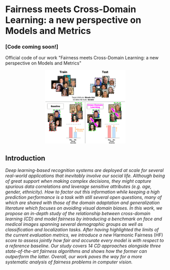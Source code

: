 # Fairness meets Cross-Domain Learning: a new perspective on Models and Metrics
### [Code coming soon!]

Official code of our work "Fairness meets Cross-Domain Learning: a new perspective on Models and Metrics"

<p align="center"><img width="50%" src="./assets/teaser.png"></p>

## Introduction
<i>Deep learning-based recognition systems are deployed at scale for several real-world applications that inevitably involve our social life. Although being of great support when making complex decisions, they might capture spurious data correlations and leverage sensitive attributes (e.g. age, gender, ethnicity). How to factor out this information while keeping a high prediction performance is a task with still several open questions, many of which are shared with those of the domain adaptation and generalization literature which focuses on avoiding visual domain biases. In this work, we propose an in-depth study of the relationship between cross-domain learning (CD) and model fairness by introducing a benchmark on face and medical images spanning several demographic groups as well as classification and localization tasks. After having highlighted the limits of the current evaluation metrics, we introduce a new </i>Harmonic Fairness (HF)<i> score to assess jointly how fair and accurate every model is with respect to a reference baseline. Our study covers 14 CD approaches alongside three state-of-the-art fairness algorithms and shows how the former can outperform the latter. Overall, our work paves the way for a more systematic analysis of fairness problems in computer vision.</i>